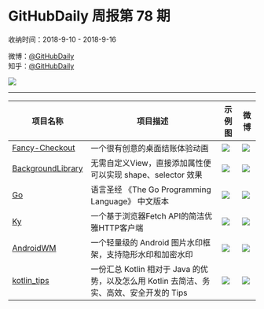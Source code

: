 # GitHubDaily 周报第 78 期

收纳时间：2018-9-10 - 2018-9-16

微博：[@GitHubDaily](https://weibo.com/GitHubDaily)    
知乎：[@GitHubDaily](https://www.zhihu.com/people/githubdaily)

![](https://raw.githubusercontent.com/GitHubDaily/GitHubDaily/master/assets/weixin.png)

---

项目名称 | 项目描述 | 示例图 | 微博
--- | --- | --- | ---
[Fancy-Checkout](status.github_url) | 一个很有创意的桌面结账体验动画 | ![](http://wx3.sinaimg.cn/large/006fiYtfly1fvb8ksywdmg30go0goe8b.gif) | [![](https://raw.githubusercontent.com/GitHubDaily/GitHubDaily/master/assets/sina_logo.png)](https://weibo.com/5722964389/GzBahs4Lf)
[BackgroundLibrary](status.github_url) | 无需自定义View，直接添加属性便可以实现 shape、selector 效果 | ![](http://wx4.sinaimg.cn/large/006fiYtfgy1fv96vus4skg30880hh431.gif) | [![](https://raw.githubusercontent.com/GitHubDaily/GitHubDaily/master/assets/sina_logo.png)](https://weibo.com/5722964389/GzkMg6reW)
[Go](status.github_url) | 语言圣经 《The Go Programming Language》 中文版本 | ![](http://wx1.sinaimg.cn/large/006fiYtfgy1fv76szmqn9j30b40ek74y.jpg) | [![](https://raw.githubusercontent.com/GitHubDaily/GitHubDaily/master/assets/sina_logo.png)](https://weibo.com/5722964389/Gz7nNerTQ)
[Ky](status.github_url) | 一个基于浏览器Fetch API的简洁优雅HTTP客户端 | ![](http://wx1.sinaimg.cn/large/006fiYtfly1fv5yv81lx5j31av7o0npd.jpg) | [![](https://raw.githubusercontent.com/GitHubDaily/GitHubDaily/master/assets/sina_logo.png)](https://weibo.com/5722964389/GyXXi6VKr)
[AndroidWM](status.github_url) | 一个轻量级的 Android 图片水印框架，支持隐形水印和加密水印 | ![](http://wx2.sinaimg.cn/large/006fiYtfgy1fv4vfclob7j31f80l2e81.jpg) | [![](https://raw.githubusercontent.com/GitHubDaily/GitHubDaily/master/assets/sina_logo.png)](https://weibo.com/5722964389/GyOwNv9SH)
[kotlin_tips](status.github_url) | 一份汇总 Kotlin 相对于 Java 的优势，以及怎么用 Kotlin 去简洁、务实、高效、安全开发的 Tips | ![](http://wx1.sinaimg.cn/large/006fiYtfly1fv2d3uk1ypj31hw6dchdt.jpg) | [![](https://raw.githubusercontent.com/GitHubDaily/GitHubDaily/master/assets/sina_logo.png)](https://weibo.com/5722964389/GyF6inoJQ)
